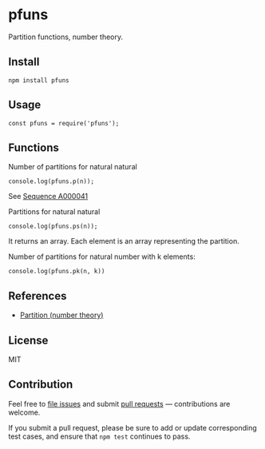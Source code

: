 # pfuns

Partition functions, number theory.

## Install

```
npm install pfuns
```

## Usage

```
const pfuns = require('pfuns');
```

## Functions

Number of partitions for natural natural

```
console.log(pfuns.p(n));
```

See [Sequence A000041](https://oeis.org/A000041)

Partitions for natural natural

```
console.log(pfuns.ps(n));
```

It returns an array. Each element is an array representing
the partition.

Number of partitions for natural number with k elements:

```
console.log(pfuns.pk(n, k))
```

## References

- [Partition (number theory)](https://en.wikipedia.org/wiki/Partition_(number_theory))

## License

MIT

## Contribution

Feel free to [file issues](https://github.com/ajlopez/pfuns) and submit
[pull requests](https://github.com/ajlopez/pfuns/pulls) — contributions are
welcome.

If you submit a pull request, please be sure to add or update corresponding
test cases, and ensure that `npm test` continues to pass.

